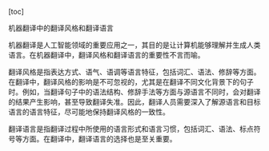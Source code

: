 
[toc]                    
                
                
机器翻译中的翻译风格和翻译语言

机器翻译是人工智能领域的重要应用之一，其目的是让计算机能够理解并生成人类语言。在机器翻译中，翻译风格和翻译语言的重要性不言而喻。

翻译风格是指表达方式、语气、语调等语言特征，包括词汇、语法、修辞等方面。在翻译中，翻译风格的影响是不可忽视的，尤其是在翻译不同文化背景下的句子时。例如，当翻译句子中的语法结构、修辞手法等方面与源语言不同时，会对翻译的结果产生影响，甚至导致翻译失准。因此，翻译人员需要深入了解源语言和目标语言的语言特征，尽可能地保持翻译风格的一致性。

翻译语言是指翻译过程中所使用的语言形式和语言习惯，包括词汇、语法、标点符号等方面。在翻译中，翻译语言的选择也是至关重要。

